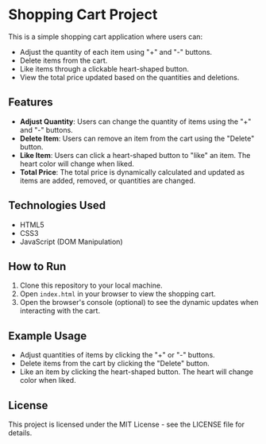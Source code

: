 # Shopping Cart Project

This is a simple shopping cart application where users can:
- Adjust the quantity of each item using "+" and "-" buttons.
- Delete items from the cart.
- Like items through a clickable heart-shaped button.
- View the total price updated based on the quantities and deletions.

## Features
- **Adjust Quantity**: Users can change the quantity of items using the "+" and "-" buttons.
- **Delete Item**: Users can remove an item from the cart using the "Delete" button.
- **Like Item**: Users can click a heart-shaped button to "like" an item. The heart color will change when liked.
- **Total Price**: The total price is dynamically calculated and updated as items are added, removed, or quantities are changed.

## Technologies Used
- HTML5
- CSS3
- JavaScript (DOM Manipulation)

## How to Run
1. Clone this repository to your local machine.
2. Open `index.html` in your browser to view the shopping cart.
3. Open the browser's console (optional) to see the dynamic updates when interacting with the cart.

## Example Usage
- Adjust quantities of items by clicking the "+" or "-" buttons.
- Delete items from the cart by clicking the "Delete" button.
- Like an item by clicking the heart-shaped button. The heart will change color when liked.

## License
This project is licensed under the MIT License - see the LICENSE file for details.
